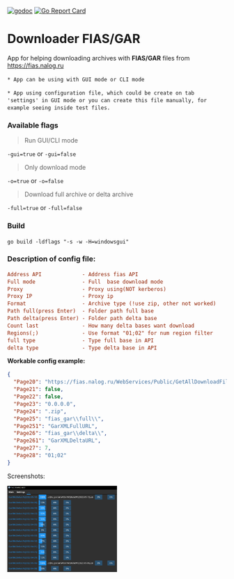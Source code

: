 [![godoc](https://godoc.org/github.com/KusoKaihatsuSha/fias_download?status.svg)](https://godoc.org/github.com/KusoKaihatsuSha/fias_download) [![Go Report Card](https://goreportcard.com/badge/github.com/KusoKaihatsuSha/fias_download)](https://goreportcard.com/report/github.com/KusoKaihatsuSha/fias_download)

# Downloader FIAS/GAR
App for helping downloading archives with **FIAS/GAR** files from https://fias.nalog.ru

`* App can be using with GUI mode or CLI mode`

`* App using configuration file, which could be create on tab 'settings' in GUI mode or you can create this file manually, for example seeing inside test files.`

### **Available flags**

> Run GUI/CLI mode

`-gui=true` or `-gui=false`  

> Only download mode

`-o=true` or `-o=false`

> Download full archive or delta archive 

`-full=true` or `-full=false`

### **Build**

`go build -ldflags "-s -w -H=windowsgui"`

### **Description of config file:**

```ini
Address API             - Address fias API
Full mode               - Full  base download mode
Proxy                   - Proxy using(NOT kerberos)
Proxy IP                - Proxy ip
Format                  - Archive type (!use zip, other not worked)
Path full(press Enter)  - Folder path full base
Path delta(press Enter) - Folder path delta base
Count last              - How many delta bases want download
Regions(;)              - Use format "01;02" for num region filter
full type               - Type full base in API
delta type              - Type delta base in API
```

**Workable config example:**

```json
{
  "Page20": "https://fias.nalog.ru/WebServices/Public/GetAllDownloadFileInfo",
  "Page21": false,
  "Page22": false,
  "Page23": "0.0.0.0",
  "Page24": ".zip",
  "Page25": "fias_gar\\full\\",
  "Page251": "GarXMLFullURL",
  "Page26": "fias_gar\\delta\\",
  "Page261": "GarXMLDeltaURL",
  "Page27": 7,
  "Page28": "01;02"
}
```

Screenshots:


<div style="width:50%">
<img src="/pictures/001.png" >
</div>
